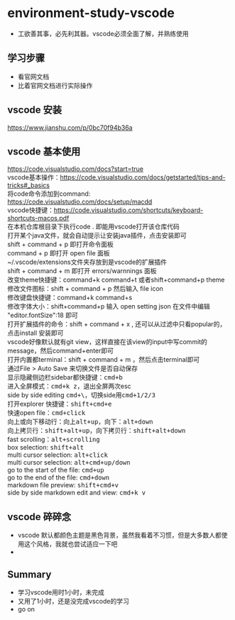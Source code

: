 # environment-study-vscode
* 工欲善其事，必先利其器。vscode必须全面了解，并熟练使用

## 学习步骤
* 看官网文档
* 比着官网文档进行实际操作

## vscode 安装
https://www.jianshu.com/p/0bc70f94b36a

## vscode 基本使用
https://code.visualstudio.com/docs?start=true<br/>
vscode基本操作：https://code.visualstudio.com/docs/getstarted/tips-and-tricks#_basics<br/>
将code命令添加到command: https://code.visualstudio.com/docs/setup/macdd<br/>
vscode快捷键：https://code.visualstudio.com/shortcuts/keyboard-shortcuts-macos.pdf<br/>
在本机仓库根目录下执行code . 即能用vscode打开该仓库代码<br/>
打开某个java文件，就会自动提示让安装java插件，点击安装即可<br/>
shift + command + p 即打开命令面板<br/>
command + p 即打开 open file 面板<br/>
~/.vscode/extensions文件夹存放到是vscode的扩展插件<br/>
shift + command + m 即打开 errors/warnnings 面板<br/>
改变theme快捷键：command+k command+t 或者shift+command+p theme<br/>
修改文件图标：shift + command + p 然后输入 file icon<br/>
修改键盘快捷键：command+k command+s<br/>
修改字体大小：shift+command+p 输入 open setting json 在文件中编辑 "editor.fontSize":18 即可<br/>
打开扩展插件的命令：shift + command + x , 还可以从过滤中只看popular的，点击install 安装即可<br/>
vscode好像默认就有git view，这样直接在该view的input中写commit的message，然后command+enter即可<br/>
打开内置都terminal：shift + command + m ，然后点击terminal即可<br/>
通过File > Auto Save 来切换文件是否自动保存<br/>
显示隐藏侧边栏sidebar都快捷键：<kbd>cmd+b</kbd><br/>
进入全屏模式：<kbd>cmd+k z</kbd>，退出全屏两次esc<br/>
side by side editing <kbd>cmd+\\</kbd>，切换side用<kbd>cmd+1/2/3</kbd><br/>
打开explorer 快捷键：<kbd>shift+cmd+e</kbd><br/>
快速open file：<kbd>cmd+click</kbd><br/>
向上或向下移动行：向上<kbd>alt+up</kbd>，向下：<kbd>alt+down</kbd><br/>
向上拷贝行：<kbd>shift+alt+up</kbd>，向下拷贝行：<kbd>shift+alt+down</kbd><br/>
fast scrolling：<kbd>alt+scrolling</kbd><br/>
box selection: <kbd>shift+alt</kbd><br/>
multi cursor selection: <kbd>alt+click</kbd><br/>
multi cursor selection: <kbd>alt+cmd+up/down</kbd><br/>
go to the start of the file: <kbd>cmd+up</kbd><br/>
go to the end of the file: <kbd>cmd+down</kbd><br/>
markdown file preview: <kbd>shift+cmd+v</kbd><br/>
side by side markdown edit and view: <kbd>cmd+k v</kbd><br/>

## vscode 碎碎念
* vscode 默认都颜色主题是黑色背景，虽然我看着不习惯，但是大多数人都使用这个风格，我就也尝试适应一下吧
* 

## Summary
* 学习vscode用时1小时，未完成
* 又用了1小时，还是没完成vscode的学习
* go on
